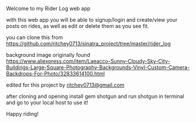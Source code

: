 Welcome to my Rider Log web app

with this web app you will be able to signup/login and create/view your posts on rides, as well as edit or delete them as you see fit.

you can clone this from https://github.com/ritchey0713/sinatra_project/tree/master/rider_log

background image originally found https://www.aliexpress.com/item/Laeacco-Sunny-Cloudy-Sky-City-Buildings-Large-Square-Photography-Backgrounds-Vinyl-Custom-Camera-Backdrops-For-Photo/32833614100.html

edited for this project by ritchey0713@gmail.com

after cloning and opening install gem shotgun and run shotgun in terminal and go to your local host to use it!

Happy riding!
